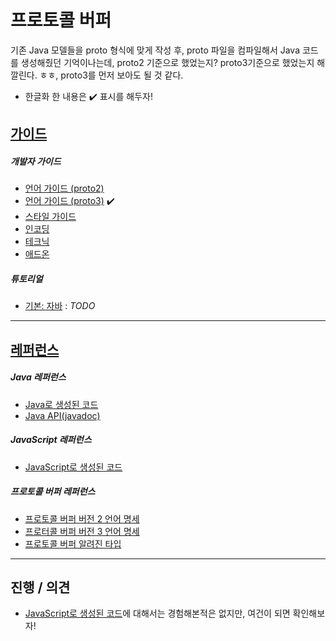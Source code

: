 # 프로토콜 버퍼

기존 Java 모델들을 proto 형식에 맞게 작성 후, proto 파일을 컴파일해서 Java 코드를 생성해줬던 기억이나는데, proto2 기준으로 했었는지? proto3기준으로 했었는지 해깔린다. ㅎㅎ, proto3를 먼저 보아도 될 것 같다.

* 한글화 한 내용은 ✔️ 표시를 해두자!

  

## [가이드](guides)

##### 개발자 가이드

* [언어 가이드 (proto2)](https://developers.google.com/protocol-buffers/docs/proto)
* [언어 가이드 (proto3)](guides/developer-guide/proto3.md) ✔️
* [스타일 가이드](https://developers.google.com/protocol-buffers/docs/style)
* [인코딩](https://developers.google.com/protocol-buffers/docs/encoding)
* [테크닉](https://developers.google.com/protocol-buffers/docs/techniques)
* [애드온](https://github.com/protocolbuffers/protobuf/blob/master/docs/third_party.md)

##### 튜토리얼 

* [기본: 자바](guides/tutorials/javatutorial.md) : *TODO*

---

## [레퍼런스](reference)

##### Java 레퍼런스
* [Java로 생성된 코드](https://developers.google.com/protocol-buffers/docs/reference/java-generated)
* [Java API(javadoc)](https://developers.google.com/protocol-buffers/docs/reference/java)


##### JavaScript 레퍼런스
* [JavaScript로 생성된 코드](https://developers.google.com/protocol-buffers/docs/reference/javascript-generated)


##### 프로토콜 버퍼 레퍼런스
* [프로토콜 버퍼 버전 2 언어 명세](https://developers.google.com/protocol-buffers/docs/reference/proto2-spec)
* [프로터콜 버퍼 버전 3 언어 명세](https://developers.google.com/protocol-buffers/docs/reference/proto3-spec)
* [프로토콜 버퍼 알려진 타입](https://developers.google.com/protocol-buffers/docs/reference/google.protobuf)



---

## 진행 / 의견

* [JavaScript로 생성된 코드](https://developers.google.com/protocol-buffers/docs/reference/javascript-generated)에 대해서는 경험해본적은 없지만, 여건이 되면 확인해보자!